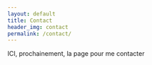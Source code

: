 ```yaml
---
layout: default
title: Contact
header_img: contact
permalink: /contact/
---
```

ICI, prochainement, la page pour me contacter
